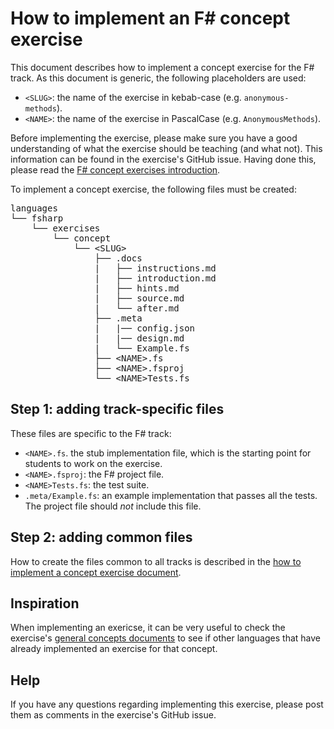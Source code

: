 # How to implement an F# concept exercise

This document describes how to implement a concept exercise for the F# track. As this document is generic, the following placeholders are used:

- `<SLUG>`: the name of the exercise in kebab-case (e.g. `anonymous-methods`).
- `<NAME>`: the name of the exercise in PascalCase (e.g. `AnonymousMethods`).

Before implementing the exercise, please make sure you have a good understanding of what the exercise should be teaching (and what not). This information can be found in the exercise's GitHub issue. Having done this, please read the [F# concept exercises introduction][concept-exercises].

To implement a concept exercise, the following files must be created:

<pre>
languages
└── fsharp
    └── exercises
        └── concept
            └── &lt;SLUG&gt;
                ├── .docs
                |   ├── instructions.md
                |   ├── introduction.md
                |   ├── hints.md
                |   ├── source.md
                |   └── after.md
                ├── .meta
                |   |── config.json
                |   |── design.md
                |   └── Example.fs
                ├── &lt;NAME&gt;.fs
                ├── &lt;NAME&gt;.fsproj
                └── &lt;NAME&gt;Tests.fs
</pre>

## Step 1: adding track-specific files

These files are specific to the F# track:

- `<NAME>.fs`. the stub implementation file, which is the starting point for students to work on the exercise.
- `<NAME>.fsproj`: the F# project file.
- `<NAME>Tests.fs`: the test suite.
- `.meta/Example.fs`: an example implementation that passes all the tests. The project file should _not_ include this file.

## Step 2: adding common files

How to create the files common to all tracks is described in the [how to implement a concept exercise document][how-to-implement-a-concept-exercise].

## Inspiration

When implementing an exericse, it can be very useful to check the exercise's [general concepts documents][reference] to see if other languages that have already implemented an exercise for that concept.

## Help

If you have any questions regarding implementing this exercise, please post them as comments in the exercise's GitHub issue.

[concept-exercises]: ../exercises/concept/README.md
[how-to-implement-a-concept-exercise]: ../../../docs/maintainers/generic-how-to-implement-a-concept-exercise.md
[reference]: ../../../reference
